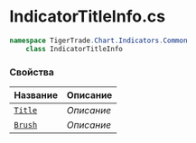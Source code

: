 
# IndicatorTitleInfo.cs
```csharp
namespace TigerTrade.Chart.Indicators.Common  
    class IndicatorTitleInfo
```

### Свойства
| Название | Описание |
| --- | --- |
| [`Title`](./Свойства/Title.md) | *Описание* |
| [`Brush`](./Свойства/Brush.md) | *Описание* |
